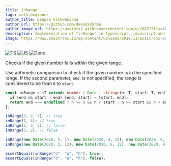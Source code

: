 ```yaml
---
title: inRange
tags: math,beginner
author_title: Deepak Vishwakarma
author_url: https://github.com/deepakshrma
author_image_url: https://avatars2.githubusercontent.com/u/7682731?s=400
description: Implementation of "inRange" in typescript, javascript and deno.
image: https://www.positronx.io/wp-content/uploads/2018/11/positronx-banner-1152-1.jpg
---
```


![TS](https://img.shields.io/badge/supports-typescript-blue.svg?style=flat-square)
![JS](https://img.shields.io/badge/supports-javascript-yellow.svg?style=flat-square)
![Deno](https://img.shields.io/badge/supports-deno-green.svg?style=flat-square)

Checks if the given number falls within the given range.

Use arithmetic comparison to check if the given number is in the specified range.
If the second parameter, `end`, is not specified, the range is considered to be from `0` to `start`.

```ts title="typescript"
const inRange = <T extends number | Date | string>(n: T, start: T, end?: T) => {
  if (end && start > end) [end, start] = [start, end];
  return end === undefined ? n >= 0 && n < start : n >= start && n < end;
};
```

```ts title="typescript"
inRange(3, 2, 5); // true
inRange(3, 4); // true
inRange(2, 3, 5); // false
inRange(3, 2); // false

inRange(new Date(2020, 5, 1), new Date(2020, 4, 12), new Date(2020, 6, 12)); //true
inRange(new Date(2020, 5, 12), new Date(2020, 6, 12), new Date(2020, 8, 12)); // false

assertEquals(inRange("d", "a", "h"), true);
assertEquals(inRange("d", "e", "h"), false);
```
